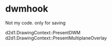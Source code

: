 # dwmhook
Not my code. only for saving

d2d1.DrawingContext::PresentDWM
d2d1.DrawingContext::PresentMultiplaneOverlay
